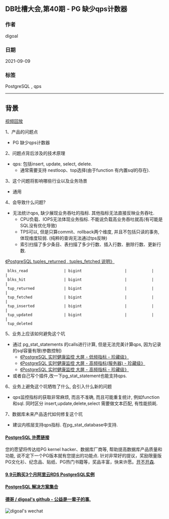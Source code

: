 ## DB吐槽大会,第40期 - PG 缺少qps计数器   
  
### 作者  
digoal  
  
### 日期  
2021-09-09  
  
### 标签  
PostgreSQL , qps  
  
----  
  
## 背景  
[视频回放]()  
  
1、产品的问题点   
- PG 缺少qps计数器   
  
2、问题点背后涉及的技术原理   
- qps: 包括insert, update, select, delete.    
    - 通常需要支持 nestloop、top选择(由于function 有内置sql的存在).     
  
3、这个问题将影响哪些行业以及业务场景   
- 通用   
  
4、会导致什么问题?   
- 无法统计qps, 缺少展现业务吞吐的指标. 其他指标无法直接反映业务吞吐.   
    - CPU负载、IOPS无法体现业务指标. 不能说负载高业务吞吐就高(有可能是SQL没有优化导致)   
    - TPS可以, 但是只算commit、rollback两个维度, 并且不包括只读的事务, 体现维度较弱. (纯粹的查询无法通过tps反映)   
    - 索引扫描了多少条目、表扫描了多少行数、插入行数、删除行数、更新行数.   
  
[《PostgreSQL tuples_returned , tuples_fetched 说明》](../202109/20210909_02.md)    
  
```  
 blks_read                | bigint                   |           |          |   
 blks_hit                 | bigint                   |           |          |   
 tup_returned             | bigint                   |           |          |   
 tup_fetched              | bigint                   |           |          |   
 tup_inserted             | bigint                   |           |          |   
 tup_updated              | bigint                   |           |          |   
 tup_deleted  
```  
  
5、业务上应该如何避免这个坑  
- 通过 pg_stat_statements 的calls进行计算, 但是无法完美计算qps, 因为记录的sql容量有限(参数控制)  
    - [《PostgreSQL 实时健康监控 大屏 - 低频指标 - 珍藏级》](../201806/20180613_04.md)    
    - [《PostgreSQL 实时健康监控 大屏 - 高频指标(服务器) - 珍藏级》](../201806/20180613_03.md)    
    - [《PostgreSQL 实时健康监控 大屏 - 高频指标 - 珍藏级》](../201806/20180613_02.md)    
- 或者自己写个插件,改一下pg_stat_statement也能支持qps.   
  
6、业务上避免这个坑牺牲了什么, 会引入什么新的问题  
- qps监控指标的获取非常麻烦, 而且不准确, 而且可能重复统计, 例如function和sql. 同时区分 insert,update,delete,select 需要做文本匹配, 有性能损耗.   
  
7、数据库未来产品迭代如何修复这个坑  
- 建议内核层支持qps指标. 在pg_stat_database中支持.   
  
  
#### [PostgreSQL 许愿链接](https://github.com/digoal/blog/issues/76 "269ac3d1c492e938c0191101c7238216")
您的愿望将传达给PG kernel hacker、数据库厂商等, 帮助提高数据库产品质量和功能, 说不定下一个PG版本就有您提出的功能点. 针对非常好的提议，奖励限量版PG文化衫、纪念品、贴纸、PG热门书籍等，奖品丰富，快来许愿。[开不开森](https://github.com/digoal/blog/issues/76 "269ac3d1c492e938c0191101c7238216").  
  
  
#### [9.9元购买3个月阿里云RDS PostgreSQL实例](https://www.aliyun.com/database/postgresqlactivity "57258f76c37864c6e6d23383d05714ea")
  
  
#### [PostgreSQL 解决方案集合](https://yq.aliyun.com/topic/118 "40cff096e9ed7122c512b35d8561d9c8")
  
  
#### [德哥 / digoal's github - 公益是一辈子的事.](https://github.com/digoal/blog/blob/master/README.md "22709685feb7cab07d30f30387f0a9ae")
  
  
![digoal's wechat](../pic/digoal_weixin.jpg "f7ad92eeba24523fd47a6e1a0e691b59")
  
